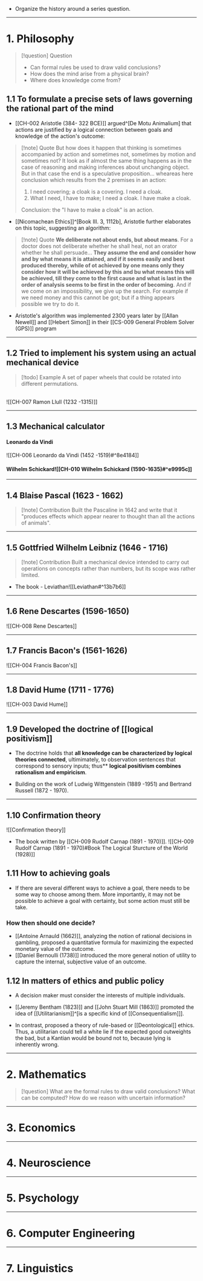- Organize the history around a series question.

---
# 1. Philosophy
>[!question] Question
>- Can formal rules be used to draw valid conclusions?
>- How does the mind arise from a physical brain?
>- Where does knowledge come from?

## 1.1 To formulate a precise sets of laws governing the rational part of the mind

- [[CH-002 Aristotle (384- 322 BCE)]] argued^[De Motu Animalium] that actions are justified by a logical connection between goals and knowledge of the action's outcome:

>[!note] Quote
>But how does it happen that thinking is sometimes accompanied by action and sometimes not, sometimes by motion and sometimes not? It look as if almost the same thing happens as in the case of reasoning and making inferences about unchanging object. But in that case the end is a speculative proposition... wheareas here conclusion which results from the 2 premises in an action:
>
>1. I need covering; a cloak is a covering. I need a cloak.
>2. What I need, I have to make; I need a cloak. I have make a cloak.
>
> Conclusion: the "I have to make a cloak" is an action.

- [[Nicomachean Ethics]]^[Book III. 3, 1112b], Aristotle further elaborates on this topic, suggesting an algorithm:
>[!note] Quote
>**We deliberate not about ends, but about means**. For a doctor does not deliberate whether he shall heal, not an orator whether he shall persuade... **They assume the end and consider how and by what means it is attained, and if it seems easily and best produced thereby, while of ot achieved by one means only they consider how it will be achieved by this and bu what means this will be achieved, till they come to the first cause and what is last in the order of analysis seems to be first in the order of becoming**. And if we come on an impossibility, we give up the search. For example if we need money and this cannot be got; but if a thing appears possible we try to do it.

- Aristotle's algorithm was implemented 2300 years later by [[Allan Newell]] and [[Hebert Simon]] in their [[CS-009 General Problem Solver (GPS)]] program
---
## 1.2 Tried to implement his system using an actual mechanical device
>[!todo] Example
>A set of paper wheels that could be rotated into different permutations.
<br>
![[CH-007 Ramon Llull (1232 -1315)]]

---
## 1.3 Mechanical calculator
#### Leonardo da Vindi
![[CH-006 Leonardo da Vindi (1452 -1519)#^8e4184]]

#### Wilhelm Schickard![[CH-010 Wilhelm Schickard (1590-1635)#^e9995c]]


---
## 1.4 Blaise Pascal (1623 - 1662)
>[!note] Contribution
>Built the Pascaline in 1642 and write that it "produces effects which appear nearer to thought than all the actions of animals".

---
## 1.5 Gottfried Wilhelm Leibniz (1646 - 1716)
 >[!note] Contribution
 >Built a mechanical device intended to carry out operations on concepts rather than numbers, but its scope was rather limited.
 
- The book - Leviathan![[Leviathan#^13b7b6]]

---
## 1.6 Rene Descartes (1596-1650)
![[CH-008 Rene Descartes]]

---
## 1.7 Francis Bacon's (1561-1626)
![[CH-004 Francis Bacon's]]

---
## 1.8 David Hume (1711 - 1776)
![[CH-003 David Hume]]

---
## 1.9 Developed the doctrine of [[logical positivism]]
- The doctrine holds that **all knowledge can be characterized by logical theories connected**, ultimimately, to observation sentences that correspond to sensory inputs; thus** **logical positivism combines rationalism and empiricism**. 

- Building on the work of Ludwig Wittgenstein (1889 -1951) and Bertrand Russell (1872 - 1970).

---
## 1.10 Confirmation theory
![[Confirmation theory]]

- The book written by [[CH-009 Rudolf Carnap (1891 - 1970)]].
![[CH-009 Rudolf Carnap (1891 - 1970)#Book The Logical Sturcture of the World (1928)]]

## 1.11 How to achieving goals
- If there are several different ways to achieve a goal, there needs to be some way to choose among them. More importantly, it may not be possible to achieve a goal with certainty, but some action must still be take. 

### How then should one decide?
- [[Antoine Arnauld (1662)]], analyzing the notion of rational decisions in gambling, proposed a quantitative formula for maximizing the expected monetary value of the outcome.
- [[Daniel Bernoulli (1738)]] introduced the more general notion of utility to capture the internal, subjective value of an outcome.

## 1.12 In matters of ethics and public policy
- A decision maker must consider the interests of multiple individuals.

- [[Jeremy Bentham (1823)]] and [[John Stuart Mill (1863)]] promoted the idea of [[Utilitarianism]]^[is a specific kind of [[Consequentialism]]].
- In contrast, proposed a theory of rule-based or [[Deontological]] ethics. Thus, a utilitarian could tell a white lie if the expected good outweights the bad, but a Kantian would be bound not to, because lying is inherently wrong.


---
# 2. Mathematics
>[!question]
>What are the formal rules to draw valid conclusions?
>What can be computed?
>How do we reason with uncertain information?


---
# 3. Economics

---
# 4. Neuroscience

---
# 5. Psychology

---
# 6. Computer Engineering

---
# 7. Linguistics